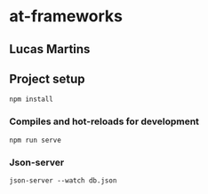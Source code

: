 # at-frameworks

## Lucas Martins

## Project setup
```
npm install
```

### Compiles and hot-reloads for development
```
npm run serve
```

### Json-server
```
json-server --watch db.json
```